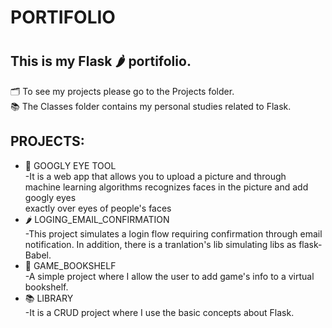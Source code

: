 
<h1>PORTIFOLIO<h1>

<h2>This is my Flask 🌶️ portifolio.</h2>  
🗂️ To see my projects please go to the Projects folder.<br> 
📚 The Classes folder contains my personal studies related to Flask.<br> 
<h2>PROJECTS:</h2>

<ul>
    <li>👀 GOOGLY EYE TOOL<br>-It is a web app that allows you to upload a picture and through<br>
    machine learning algorithms recognizes faces in the picture and add googly eyes<br>
    exactly over eyes  of people's faces</li>
    <li>🌶️ LOGING_EMAIL_CONFIRMATION<br>-This project simulates a login flow requiring confirmation through email notification. In addition, there is a tranlation's lib simulating libs as flask-Babel.</li>
    <li>📖 GAME_BOOKSHELF<br>-A simple project where I allow the user to add game's info to a virtual bookshelf.</li>
    <li>📚 LIBRARY<br>-It is a CRUD project where I use the basic concepts about Flask.</li>
</ul>